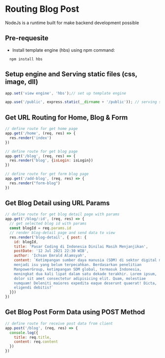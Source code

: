 # Routing Blog Post

NodeJs is a runtime built for make backend development possible

## Pre-requesite
- Install template engine (hbs) using npm command:
```
  npm install hbs
```

## Setup engine and Serving static files (css, image, dll)
```javascript
app.set('view engine', 'hbs');// set up template engine

app.use('/public', express.static(__dirname + '/public')); // serving static files
```

## Get URL Routing for Home, Blog & Form
```javascript
// define route for get home page 
app.get('/home', (req, res) => {
  res.render('index')
})

// define route for get blog page
app.get('/blog', (req, res) => {
  res.render('blog', {isLogin: isLogin})
})

// define route for get form blog page
app.get('/add-blog', (req, res) => {
  res.render("form-blog")
})
```

## Get Blog Detail using URL Params
```javascript
// define route for get blog detail page with params
app.get('/blog/:id', (req, res) => {
  // get selected blog id with params
  const blogId = req.params.id
  // render blog-detail page and send data to view
  res.render('blog-detail', { post: {
    id: blogId,
    title: 'Pasar Coding di Indonesia Dinilai Masih Menjanjikan',
    postDate: '12 Jul 2021 22:30 WIB',
    author: 'Ichsan Emrald Alamsyah',
    content: `Ketimpangan sumber daya manusia (SDM) di sektor digital masih
    menjadi isu yang belum terpecahkan. Berdasarkan penelitian
    ManpowerGroup, ketimpangan SDM global, termasuk Indonesia,
    meningkat dua kali lipat dalam satu dekade terakhir. Lorem ipsum,
    dolor sit amet consectetur adipisicing elit. Quam, molestiae
    numquam! Deleniti maiores expedita eaque deserunt quaerat! Dicta,
    eligendi debitis?`
  }})
})
```

## Get Blog Post Form Data using POST Method
```javascript
// define route for receive post data from client
app.post('/blog', (req, res) => {
  console.log({
    title: req.title,
    content: req.content
  })
})
```